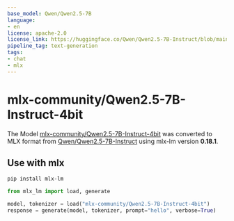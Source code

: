 ```yaml
---
base_model: Qwen/Qwen2.5-7B
language:
- en
license: apache-2.0
license_link: https://huggingface.co/Qwen/Qwen2.5-7B-Instruct/blob/main/LICENSE
pipeline_tag: text-generation
tags:
- chat
- mlx
---
```


# mlx-community/Qwen2.5-7B-Instruct-4bit

The Model [mlx-community/Qwen2.5-7B-Instruct-4bit](https://huggingface.co/mlx-community/Qwen2.5-7B-Instruct-4bit) was converted to MLX format from [Qwen/Qwen2.5-7B-Instruct](https://huggingface.co/Qwen/Qwen2.5-7B-Instruct) using mlx-lm version **0.18.1**.

## Use with mlx

```bash
pip install mlx-lm
```

```python
from mlx_lm import load, generate

model, tokenizer = load("mlx-community/Qwen2.5-7B-Instruct-4bit")
response = generate(model, tokenizer, prompt="hello", verbose=True)
```
